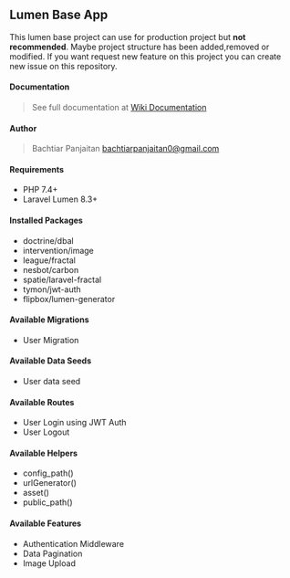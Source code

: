 ## Lumen Base App 
 This lumen base project can use for production project but **not recommended**. Maybe project structure has been added,removed or modified. If you want request new feature on this project you can create new issue on this repository. 
 
#### Documentation
> See full documentation at [Wiki Documentation](https://github.com/Bataxdev/lumen-base-app/wiki)

#### Author
> Bachtiar Panjaitan <bachtiarpanjaitan0@gmail.com>

#### Requirements
- PHP 7.4+
- Laravel Lumen 8.3+

#### Installed Packages
- doctrine/dbal
- intervention/image
- league/fractal
- nesbot/carbon
- spatie/laravel-fractal
- tymon/jwt-auth
- flipbox/lumen-generator

#### Available Migrations
- User Migration

#### Available Data Seeds
- User data seed

#### Available Routes
- User Login using JWT Auth
- User Logout

#### Available Helpers
- config_path()
- urlGenerator()
- asset()
- public_path()

#### Available Features
- Authentication Middleware
- Data Pagination
- Image Upload
